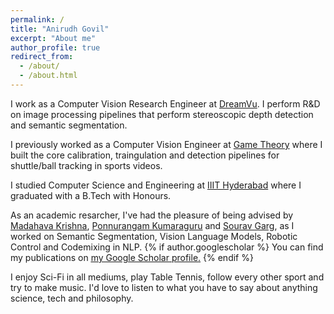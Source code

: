 ```yaml
---
permalink: /
title: "Anirudh Govil"
excerpt: "About me"
author_profile: true
redirect_from: 
  - /about/
  - /about.html
---
```


I work as a Computer Vision Research Engineer at [DreamVu](https://dreamvu.com/). I perform R&D on image processing pipelines that perform stereoscopic depth detection and semantic segmentation.

I previously worked as a Computer Vision Engineer at [Game Theory](https://www.gametheory.in/) where I built the core calibration, traingulation and detection pipelines for shuttle/ball tracking in sports videos.

I studied Computer Science and Engineering at [IIIT Hyderabad](https://www.iiit.ac.in/) where I graduated with a B.Tech with Honours. 

As an academic resarcher, I've had the pleasure of being advised by [Madahava Krishna](https://robotics.iiit.ac.in/faculty_mkrishna/), [Ponnurangam Kumaraguru](https://precog.iiit.ac.in/) and [Sourav Garg](https://oravus.github.io/), as I worked on Semantic Segmentation, Vision Language Models, Robotic Control and Codemixing in NLP. {% if author.googlescholar %} You can find my publications on <u><a href="{{author.googlescholar}}">my Google Scholar profile</a>.</u> {% endif %}

I enjoy Sci-Fi in all mediums, play Table Tennis, follow every other sport and try to make music. I'd love to listen to what you have to say about anything science, tech and philosophy.



